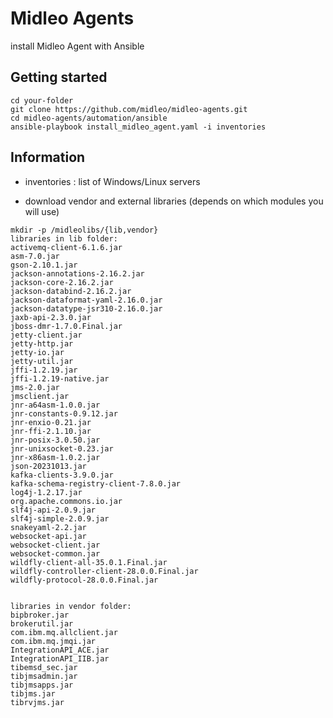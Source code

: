 # Midleo Agents

install Midleo Agent with Ansible

## Getting started


```
cd your-folder
git clone https://github.com/midleo/midleo-agents.git
cd midleo-agents/automation/ansible
ansible-playbook install_midleo_agent.yaml -i inventories
```

## Information

- inventories : list of Windows/Linux servers

- download vendor and external libraries (depends on which modules you will use)


```
mkdir -p /midleolibs/{lib,vendor}
libraries in lib folder:
activemq-client-6.1.6.jar
asm-7.0.jar
gson-2.10.1.jar
jackson-annotations-2.16.2.jar
jackson-core-2.16.2.jar
jackson-databind-2.16.2.jar
jackson-dataformat-yaml-2.16.0.jar
jackson-datatype-jsr310-2.16.0.jar
jaxb-api-2.3.0.jar
jboss-dmr-1.7.0.Final.jar
jetty-client.jar
jetty-http.jar
jetty-io.jar
jetty-util.jar
jffi-1.2.19.jar
jffi-1.2.19-native.jar
jms-2.0.jar
jmsclient.jar
jnr-a64asm-1.0.0.jar
jnr-constants-0.9.12.jar
jnr-enxio-0.21.jar
jnr-ffi-2.1.10.jar
jnr-posix-3.0.50.jar
jnr-unixsocket-0.23.jar
jnr-x86asm-1.0.2.jar
json-20231013.jar
kafka-clients-3.9.0.jar
kafka-schema-registry-client-7.8.0.jar
log4j-1.2.17.jar
org.apache.commons.io.jar
slf4j-api-2.0.9.jar
slf4j-simple-2.0.9.jar
snakeyaml-2.2.jar
websocket-api.jar
websocket-client.jar
websocket-common.jar
wildfly-client-all-35.0.1.Final.jar
wildfly-controller-client-28.0.0.Final.jar
wildfly-protocol-28.0.0.Final.jar


libraries in vendor folder:
bipbroker.jar
brokerutil.jar
com.ibm.mq.allclient.jar
com.ibm.mq.jmqi.jar
IntegrationAPI_ACE.jar
IntegrationAPI_IIB.jar
tibemsd_sec.jar
tibjmsadmin.jar
tibjmsapps.jar
tibjms.jar
tibrvjms.jar

```